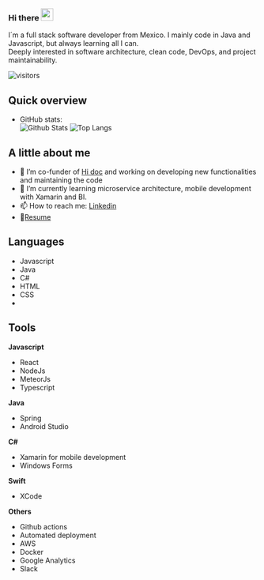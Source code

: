 ### Hi there <img src="https://media.giphy.com/media/hvRJCLFzcasrR4ia7z/giphy.gif" width="25px">

I´m a full stack software developer from Mexico. I mainly code in Java and Javascript, but always learning all I can.\
Deeply interested in software architecture, clean code, DevOps, and project maintainability.  

![visitors](https://visitor-badge.glitch.me/badge?page_id=AlanOrtega91)

## Quick overview
* GitHub stats:  
![Github Stats](https://github-readme-stats.vercel.app/api?username=AlanOrtega91&count_private=true&show_icons=true&include_all_commits=true)
![Top Langs](https://github-readme-stats.vercel.app/api/top-langs/?username=AlanOrtega91&layout=compact&count_private=true)


## A little about me

- 🔭 I’m co-funder of [Hi doc](https://www.hidoc.com.mx/) and working on developing new functionalities and maintaining the code
- 🌱 I’m currently learning microservice architecture, mobile development with Xamarin and BI.
- 📫 How to reach me: [Linkedin](https://www.linkedin.com/in/alan-ortega-samano-b5916282/) 
- 📝[Resume](https://drive.google.com/file/d/1EI_zVummsUGn1mjo1gsnyK73zrmM1dUD/view?usp=sharing)

## Languages

- Javascript
- Java
- C#
- HTML
- CSS
- 

## Tools

**Javascript**
- React
- NodeJs
- MeteorJs
- Typescript

**Java**
- Spring
- Android Studio

**C#**
- Xamarin for mobile development
- Windows Forms

**Swift**
- XCode

**Others**
- Github actions
- Automated deployment
- AWS
- Docker
- Google Analytics
- Slack
